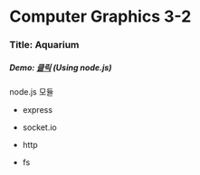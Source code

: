 # Computer Graphics 3-2



### Title: Aquarium

##### Demo: [클릭](https://fish.chlee1001.synology.me/) (Using node.js)





node.js 모듈

- express

- socket.io

- http

- fs



